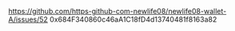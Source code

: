 https://github.com/https-github-com-newlife08/newlife08-wallet-A/issues/52 0x684F340860c46aA1C18fD4d13740481f8163a82

